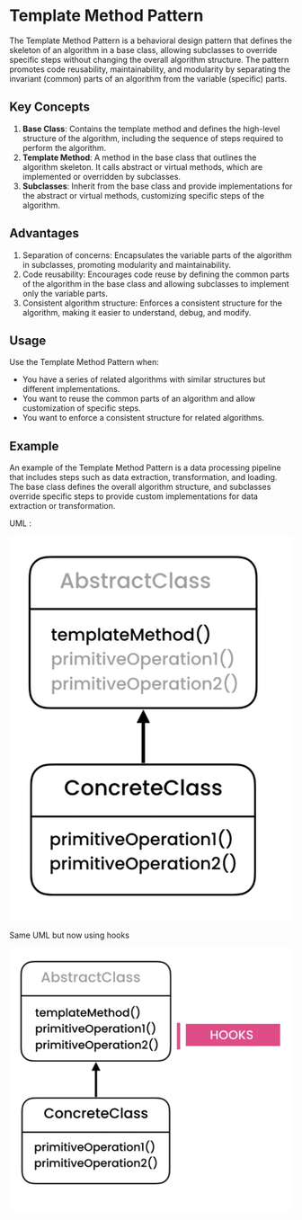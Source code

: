# Template Method Pattern

The Template Method Pattern is a behavioral design pattern that defines the skeleton of an algorithm in a base class, allowing subclasses to override specific steps without changing the overall algorithm structure. The pattern promotes code reusability, maintainability, and modularity by separating the invariant (common) parts of an algorithm from the variable (specific) parts.

## Key Concepts

1. **Base Class**: Contains the template method and defines the high-level structure of the algorithm, including the sequence of steps required to perform the algorithm.
2. **Template Method**: A method in the base class that outlines the algorithm skeleton. It calls abstract or virtual methods, which are implemented or overridden by subclasses.
3. **Subclasses**: Inherit from the base class and provide implementations for the abstract or virtual methods, customizing specific steps of the algorithm.

## Advantages

1. Separation of concerns: Encapsulates the variable parts of the algorithm in subclasses, promoting modularity and maintainability.
2. Code reusability: Encourages code reuse by defining the common parts of the algorithm in the base class and allowing subclasses to implement only the variable parts.
3. Consistent algorithm structure: Enforces a consistent structure for the algorithm, making it easier to understand, debug, and modify.

## Usage

Use the Template Method Pattern when:
- You have a series of related algorithms with similar structures but different implementations.
- You want to reuse the common parts of an algorithm and allow customization of specific steps.
- You want to enforce a consistent structure for related algorithms.

## Example

An example of the Template Method Pattern is a data processing pipeline that includes steps such as data extraction, transformation, and loading. The base class defines the overall algorithm structure, and subclasses override specific steps to provide custom implementations for data extraction or transformation.

UML :

![Inheritance uml](/src/behavioral/templateMethode/uml-gof.png?raw=true "strategy pattern uml")


Same UML but now using hooks

![Inheritance uml](/src/behavioral/templateMethode/uml-gof-hooks.png?raw=true "strategy pattern uml")